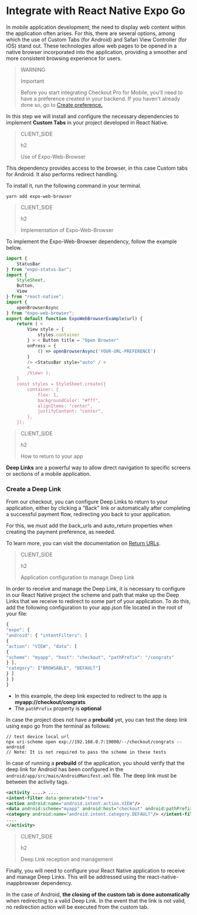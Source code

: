 # Integrate with React Native Expo Go

In mobile application development, the need to display web content within the application often arises. For this, there are several options, among which the use of Custom Tabs (for Android) and Safari View Controller (for iOS) stand out. These technologies allow web pages to be opened in a native browser incorporated into the application, providing a smoother and more consistent browsing experience for users.

> WARNING
>
> Important
>
> Before you start integrating Checkout Pro for Mobile, you'll need to have a preference created in your backend. If you haven't already done so, go to [Create preference.](/developers/en/docs/checkout-pro/integrate-preferences)

In this step we will install and configure the necessary dependencies to implement **Custom Tabs** in your project developed in React Native. 

> CLIENT_SIDE
>
> h2
>
> Use of Expo-Web-Browser

This dependency provides access to the browser, in this case Custom tabs for Android. It also performs redirect handling.

To install it, run the following command in your terminal.

```yarn
yarn add expo-web-browser
```

> CLIENT_SIDE
>
> h2
>
> Implementation of Expo-Web-Browser

To implement the Expo-Web-Browser dependency, follow the example below.

```JavaScript
import {
	StatusBar
} from "expo-status-bar";
import {
	StyleSheet,
	Button,
	View
} from "react-native";
import {
	openBrowserAsync
} from "expo-web-browser";
export default function ExpoWebBrowserExample(url) {
	return ( <
		View style = {
			styles.container
		} > < Button title = "Open Browser"
		onPress = {
			() => openBrowserAsync('YOUR-URL-PREFERENCE')
		}
		/> <StatusBar style="auto" / >
		<
		/View> );
	}
	const styles = StyleSheet.create({
		container: {
			flex: 1,
			backgroundColor: "#fff",
			alignItems: "center",
			justifyContent: "center",
		},
	});
```

> CLIENT_SIDE
>
> h2
>
> How to return to your app

**Deep Links** are a powerful way to allow direct navigation to specific screens or sections of a mobile application.

### Create a Deep Link

From our checkout, you can configure Deep Links to return to your application, either by clicking a "Back" link or automatically after completing a successful payment flow, redirecting you back to your application.

For this, we must add the back_urls and auto_return properties when creating the payment preference, as needed.

To learn more, you can visit the documentation on [Return URLs](/developers/es/docs/checkout-pro/checkout-customization/user-interface/redirection).

> CLIENT_SIDE
>
> h2
>
> Application configuration to manage Deep Link 

In order to receive and manage the Deep Link, it is necessary to configure in our React Native project the scheme and path that make up the Deep Links that we receive to redirect to some part of your application.
To do this, add the following configuration to your app.json file located in the root of your file:

```JavaScript
{
"expo": {
"android": { "intentFilters": [
{
"action": "VIEW", "data": [
{
"scheme": "myapp", "host": "checkout", "pathPrefix": "/congrats"
} ],
"category": ["BROWSABLE", "DEFAULT"]
} ]
} }
}
```

* In this example, the deep link expected to redirect to the app is **myapp://checkout/congrats**
* The `pathPrefix` property is **optional**

In case the project does not have a **prebuild** yet, you can test the deep link using expo go from the terminal as follows:

```
// test device local url
npx uri-scheme open exp://192.168.0.7:19000/--/checkout/congrats --android
// Note: It is not required to pass the scheme in these tests
```

In case of running a **prebuild** of the application, you should verify that the deep link for Android has been configured in the `android/app/src/main/AndroidManifest.xml` file. The deep link must be between the activity tags.

```AndroidManifest.xml
<activity ....> ....
<intent-filter data-generated="true">
<action android:name="android.intent.action.VIEW"/>
<data android:scheme="myapp" android:host="checkout" android:pathPrefix="/congrats"/> <category android:name="android.intent.category.BROWSABLE"/>
<category android:name="android.intent.category.DEFAULT"/> </intent-filter>
....
</activity>

```

> CLIENT_SIDE
>
> h2
>
> Deep Link reception and management

Finally, you will need to configure your React Native application to receive and manage Deep Links. This will be addressed using the react-native-inappbrowser dependency.

In the case of Android, **the closing of the custom tab is done automatically** when redirecting to a valid Deep Link. In the event that the link is not valid, no redirection action will be executed from the custom tab.